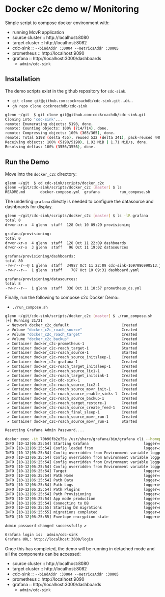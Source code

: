 # Docker c2c demo w/ Monitoring

Simple script to compose docker environment with:
+ running MovR application
+ source cluster :: http://localhost:8080
+ target cluster :: http://localhost:8082
+ cdc-sink :: `--bindAddr :30004 --metricsAddr :30005`
+ prometheus :: http://localhost:9090
+ grafana :: http://localhost:3000/dashboards
    + `admin/cdc-sink`

## Installation
The demo scripts exist in the github repository for `cdc-sink`.
+ `git clone git@github.com:cockroachdb/cdc-sink.git` 
  ...or...
+ `gh repo clone cockroachdb/cdc-sink`

```bash
glenn ~/git  $ git clone git@github.com:cockroachdb/cdc-sink.git
Cloning into 'cdc-sink'...
remote: Enumerating objects: 5198, done.
remote: Counting objects: 100% (714/714), done.
remote: Compressing objects: 100% (365/365), done.
remote: Total 5198 (delta 455), reused 532 (delta 341), pack-reused 4484
Receiving objects: 100% (5198/5198), 1.92 MiB | 1.71 MiB/s, done.
Resolving deltas: 100% (3556/3556), done.
```

## Run the Demo
Move into the `docker_c2c` directory:
```bash
glenn ~/git  $ cd cdc-sink/scripts/docker_c2c
glenn ~/git/cdc-sink/scripts/docker_c2c [master] $ ls
README.md		docker-compose.yml	grafana			run_compose.sh
```
The underling `grafana` directly is needed to configure the datasource and dashboards for display.
```bash
glenn ~/git/cdc-sink/scripts/docker_c2c [master] $ ls -lR grafana
total 0
drwxr-xr-x  4 glenn  staff  128 Oct 10 09:29 provisioning

grafana/provisioning:
total 0
drwxr-xr-x  4 glenn  staff  128 Oct 11 22:09 dashboards
drwxr-xr-x  3 glenn  staff   96 Oct 11 19:02 datasources

grafana/provisioning/dashboards:
total 80
-rw-r--r--@ 1 glenn  staff  34987 Oct 11 22:09 cdc-sink-1697086990513.json
-rw-r--r--  1 glenn  staff    707 Oct 10 09:31 dashboard.yaml

grafana/provisioning/datasources:
total 8
-rw-r--r--  1 glenn  staff  336 Oct 11 18:57 prometheus_ds.yml
```

Finally, run the following to compose c2c Docker Demo::
+ `./run_compose.sh`

```bash
glenn ~/git/cdc-sink/scripts/docker_c2c [master] $ ./run_compose.sh
[+] Running 21/21
 ✔ Network docker_c2c_default                        Created                                                                                     0.2s
 ✔ Volume "docker_c2c_roach_source"                  Created                                                                                     0.0s
 ✔ Volume "docker_c2c_roach_target"                  Created                                                                                     0.0s
 ✔ Volume "docker_c2c_backup"                        Created                                                                                     0.0s
 ✔ Container docker_c2c-prometheus-1                 Created                                                                                     0.1s
 ✔ Container docker_c2c-roach_target-1               Started                                                                                     0.1s
 ✔ Container docker_c2c-roach_source-1               Started                                                                                     0.1s
 ✔ Container docker_c2c-roach_source_initsleep-1     Created                                                                                     0.1s
 ✔ Container docker_c2c-grafana-1                    Created                                                                                     0.1s
 ✔ Container docker_c2c-roach_target_initsleep-1     Created                                                                                     0.1s
 ✔ Container docker_c2c-roach_source_lic1-1          Created                                                                                     0.1s
 ✔ Container docker_c2c-roach_target_initsink-1      Created                                                                                     0.1s
 ✔ Container docker_c2c-cdc-sink-1                   Created                                                                                     0.0s
 ✔ Container docker_c2c-roach_source_lic2-1          Created                                                                                     0.1s
 ✔ Container docker_c2c-roach_source_movr_init-1     Created                                                                                     0.1s
 ✔ Container docker_c2c-roach_source_enable_sinks-1  Created                                                                                     0.1s
 ✔ Container docker_c2c-roach_source_backup-1        Created                                                                                     0.0s
 ✔ Container docker_c2c-roach_target_restore-1       Created                                                                                     0.1s
 ✔ Container docker_c2c-roach_source_create_feed-1   Created                                                                                     0.0s
 ✔ Container docker_c2c-roach_final_sleep-1          Created                                                                                     0.0s
 ✔ Container docker_c2c-roach_source_movr_run-1      Created                                                                                     0.0s
 ✔ Container docker_c2c-roach_source_movr_run-1      Started                                                                                     0.0s

Resetting Grafana Admin Password....

docker exec -it 70b96fb2e75a /usr/share/grafana/bin/grafana cli --homepath /usr/share/grafana admin reset-admin-password cdc-sink
INFO [10-12|06:25:54] Starting Grafana                         logger=settings version= commit= branch= compiled=1970-01-01T00:00:00Z
INFO [10-12|06:25:54] Config loaded from                       logger=settings file=/usr/share/grafana/conf/defaults.ini
INFO [10-12|06:25:54] Config overridden from Environment variable logger=settings var="GF_PATHS_DATA=/var/lib/grafana"
INFO [10-12|06:25:54] Config overridden from Environment variable logger=settings var="GF_PATHS_LOGS=/var/log/grafana"
INFO [10-12|06:25:54] Config overridden from Environment variable logger=settings var="GF_PATHS_PLUGINS=/var/lib/grafana/plugins"
INFO [10-12|06:25:54] Config overridden from Environment variable logger=settings var="GF_PATHS_PROVISIONING=/etc/grafana/provisioning"
INFO [10-12|06:25:54] Target                                   logger=settings target=[all]
INFO [10-12|06:25:54] Path Home                                logger=settings path=/usr/share/grafana
INFO [10-12|06:25:54] Path Data                                logger=settings path=/var/lib/grafana
INFO [10-12|06:25:54] Path Logs                                logger=settings path=/var/log/grafana
INFO [10-12|06:25:54] Path Plugins                             logger=settings path=/var/lib/grafana/plugins
INFO [10-12|06:25:54] Path Provisioning                        logger=settings path=/etc/grafana/provisioning
INFO [10-12|06:25:54] App mode production                      logger=settings
INFO [10-12|06:25:54] Connecting to DB                         logger=sqlstore dbtype=sqlite3
INFO [10-12|06:25:55] Starting DB migrations                   logger=migrator
INFO [10-12|06:25:55] migrations completed                     logger=migrator performed=0 skipped=493 duration=15.991ms
INFO [10-12|06:25:55] Envelope encryption state                logger=secrets enabled=true current provider=secretKey.v1

Admin password changed successfully ✔

Grafana login is:  admin/cdc-sink
Grafana URL: http://localhost:3000/login
```

Once this has completed, the demo will be running in detached mode and all the components can be accessed:
+ source cluster :: http://localhost:8080
+ target cluster :: http://localhost:8082
+ cdc-sink :: `--bindAddr :30004 --metricsAddr :30005`
+ prometheus :: http://localhost:9090
+ grafana :: http://localhost:3000/dashboards
  + `admin/cdc-sink`


